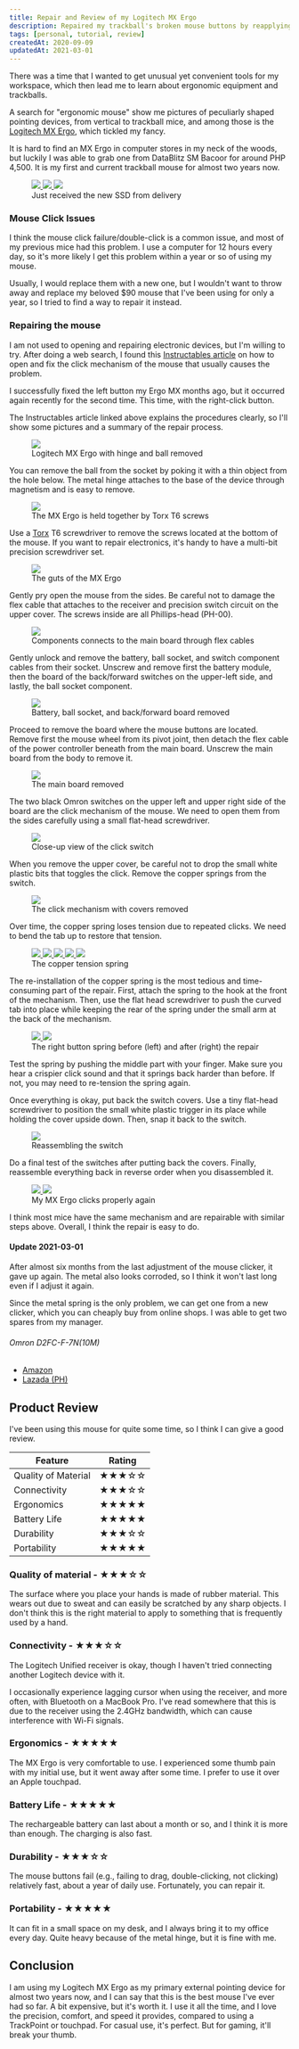 ```yaml
---
title: Repair and Review of my Logitech MX Ergo
description: Repaired my trackball's broken mouse buttons by reapplying the spring tensions, and also wrote a review of the product.
tags: [personal, tutorial, review]
createdAt: 2020-09-09
updatedAt: 2021-03-01
---
```


There was a time that I wanted to get unusual yet convenient tools for my workspace, which then lead me to learn about ergonomic equipment and trackballs.

A search for "ergonomic mouse" show me pictures of peculiarly shaped pointing devices, from vertical to trackball mice, and among those is the [Logitech MX Ergo](https://www.logitech.com/en-us/product/mx-ergo-wireless-trackball-mouse), which tickled my fancy.

It is hard to find an MX Ergo in computer stores in my neck of the woods, but luckily I was able to grab one from DataBlitz SM Bacoor for around PHP 4,500. It is my first and current trackball mouse for almost two years now.

<figure>
  <a href="/media/repairing-my-logitech-mx-ergo-01.jpg" target="_blank">
    <img class="sm" src="/media/repairing-my-logitech-mx-ergo-01.jpg" />
  </a>
  <a href="/media/repairing-my-logitech-mx-ergo-02.jpg" target="_blank">
    <img class="sm" src="/media/repairing-my-logitech-mx-ergo-02.jpg" />
  </a>
  <a href="/media/repairing-my-logitech-mx-ergo-03.jpg" target="_blank">
    <img class="sm" src="/media/repairing-my-logitech-mx-ergo-03.jpg" />
  </a>
  <figcaption>Just received the new SSD from delivery</figcaption>
</figure>

### Mouse Click Issues

I think the mouse click failure/double-click is a common issue, and most of my previous mice had this problem. I use a computer for 12 hours every day, so it's more likely I get this problem within a year or so of using my mouse.

Usually, I would replace them with a new one, but I wouldn't want to throw away and replace my beloved $90 mouse that I've been using for only a year, so I tried to find a way to repair it instead.

### Repairing the mouse

I am not used to opening and repairing electronic devices, but I'm willing to try. After doing a web search, I found this [Instructables article](https://www.instructables.com/id/Repair-mouse-with-double-click-problem/) on how to open and fix the click mechanism of the mouse that usually causes the problem.

I successfully fixed the left button my Ergo MX months ago, but it occurred again recently for the second time. This time, with the right-click button.

The Instructables article linked above explains the procedures clearly, so I'll show some pictures and a summary of the repair process.

<figure>
  <a href="/media/repairing-my-logitech-mx-ergo-04.jpg" target="_blank">
    <img src="/media/repairing-my-logitech-mx-ergo-04.jpg" />
  </a>
  <figcaption>Logitech MX Ergo with hinge and ball removed</figcaption>
</figure>

You can remove the ball from the socket by poking it with a thin object from the hole below. The metal hinge attaches to the base of the device through magnetism and is easy to remove.

<figure>
  <a href="/media/repairing-my-logitech-mx-ergo-05.jpg" target="_blank">
    <img src="/media/repairing-my-logitech-mx-ergo-05.jpg" />
  </a>
  <figcaption>The MX Ergo is held together by Torx T6 screws</figcaption>
</figure>

Use a [Torx](https://en.wikipedia.org/wiki/Torx) T6 screwdriver to remove the screws located at the bottom of the mouse. If you want to repair electronics, it's handy to have a multi-bit precision screwdriver set.

<figure>
  <a href="/media/repairing-my-logitech-mx-ergo-06.jpg" target="_blank">
    <img src="/media/repairing-my-logitech-mx-ergo-06.jpg" />
  </a>
  <figcaption>The guts of the MX Ergo</figcaption>
</figure>

Gently pry open the mouse from the sides. Be careful not to damage the flex cable that attaches to the receiver and precision switch circuit on the upper cover. The screws inside are all Phillips-head (PH-00).

<figure>
  <a href="/media/repairing-my-logitech-mx-ergo-07.jpg" target="_blank">
    <img src="/media/repairing-my-logitech-mx-ergo-07.jpg" />
  </a>
  <figcaption>Components connects to the main board through flex cables</figcaption>
</figure>

Gently unlock and remove the battery, ball socket, and switch component cables from their socket. Unscrew and remove first the battery module, then the board of the back/forward switches on the upper-left side, and lastly, the ball socket component.

<figure>
  <a href="/media/repairing-my-logitech-mx-ergo-08.jpg" target="_blank">
    <img src="/media/repairing-my-logitech-mx-ergo-08.jpg" />
  </a>
  <figcaption>Battery, ball socket, and back/forward board removed</figcaption>
</figure>

Proceed to remove the board where the mouse buttons are located. Remove first the mouse wheel from its pivot joint, then detach the flex cable of the power controller beneath from the main board. Unscrew the main board from the body to remove it.

<figure>
  <a href="/media/repairing-my-logitech-mx-ergo-09.jpg" target="_blank">
    <img src="/media/repairing-my-logitech-mx-ergo-09.jpg" />
  </a>
  <figcaption>The main board removed</figcaption>
</figure>

The two black Omron switches on the upper left and upper right side of the board are the click mechanism of the mouse. We need to open them from the sides carefully using a small flat-head screwdriver. 

<figure>
  <a href="/media/repairing-my-logitech-mx-ergo-10.jpg" target="_blank">
    <img src="/media/repairing-my-logitech-mx-ergo-10.jpg" />
  </a>
  <figcaption>Close-up view of the click switch</figcaption>
</figure>

When you remove the upper cover, be careful not to drop the small white plastic bits that toggles the click. Remove the copper springs from the switch.

<figure>
  <a href="/media/repairing-my-logitech-mx-ergo-11.jpg" target="_blank">
    <img src="/media/repairing-my-logitech-mx-ergo-11.jpg" />
  </a>
  <figcaption>The click mechanism with covers removed</figcaption>
</figure>

Over time, the copper spring loses tension due to repeated clicks. We need to bend the tab up to restore that tension.

<figure>
  <a href="/media/repairing-my-logitech-mx-ergo-12.jpg" target="_blank">
    <img class="sm" src="/media/repairing-my-logitech-mx-ergo-12.jpg" />
  </a>
  <a href="/media/repairing-my-logitech-mx-ergo-14.jpg" target="_blank">
    <img class="sm" src="/media/repairing-my-logitech-mx-ergo-14.jpg" />
  </a>
  <a href="/media/repairing-my-logitech-mx-ergo-13.jpg" target="_blank">
    <img class="sm" src="/media/repairing-my-logitech-mx-ergo-13.jpg" />
  </a>
  <a href="/media/repairing-my-logitech-mx-ergo-15.jpg" target="_blank">
    <img class="sm" src="/media/repairing-my-logitech-mx-ergo-15.jpg" />
  </a>
  <a href="/media/repairing-my-logitech-mx-ergo-16.jpg" target="_blank">
    <img class="sm" src="/media/repairing-my-logitech-mx-ergo-16.jpg" />
  </a>
  <figcaption>The copper tension spring</figcaption>
</figure>

The re-installation of the copper spring is the most tedious and time-consuming part of the repair. First, attach the spring to the hook at the front of the mechanism. Then, use the flat head screwdriver to push the curved tab into place while keeping the rear of the spring under the small arm at the back of the mechanism.

<figure>
  <a href="/media/repairing-my-logitech-mx-ergo-17.jpg" target="_blank">
    <img class="sm" src="/media/repairing-my-logitech-mx-ergo-17.jpg" />
  </a>
  <a href="/media/repairing-my-logitech-mx-ergo-18.jpg" target="_blank">
    <img class="sm" src="/media/repairing-my-logitech-mx-ergo-18.jpg" />
  </a>
  <figcaption>The right button spring before (left) and after (right) the repair</figcaption>
</figure>

Test the spring by pushing the middle part with your finger. Make sure you hear a crispier click sound and that it springs back harder than before. If not, you may need to re-tension the spring again.

Once everything is okay, put back the switch covers. Use a tiny flat-head screwdriver to position the small white plastic trigger in its place while holding the cover upside down. Then, snap it back to the switch.

<figure>
  <a href="/media/repairing-my-logitech-mx-ergo-19.jpg" target="_blank">
    <img src="/media/repairing-my-logitech-mx-ergo-19.jpg" />
  </a>
  <figcaption>Reassembling the switch</figcaption>
</figure>

Do a final test of the switches after putting back the covers. Finally, reassemble everything back in reverse order when you disassembled it.

<figure>
  <a href="/media/repairing-my-logitech-mx-ergo-20.jpg" target="_blank">
    <img class="sm" src="/media/repairing-my-logitech-mx-ergo-20.jpg" />
  </a>
  <a href="/media/repairing-my-logitech-mx-ergo-21.jpg" target="_blank">
    <img class="sm" src="/media/repairing-my-logitech-mx-ergo-21.jpg" />
  </a>
  <figcaption>My MX Ergo clicks properly again</figcaption>
</figure>

I think most mice have the same mechanism and are repairable with similar steps above. Overall, I think the repair is easy to do.

#### Update 2021-03-01

After almost six months from the last adjustment of the mouse clicker, it gave up again. The metal also looks corroded, so I think it won't last long even if I adjust it again.

Since the metal spring is the only problem, we can get one from a new clicker, which you can cheaply buy from online shops. I was able to get two spares from my manager.

###### Omron D2FC-F-7N(10M)

- [Amazon](https://www.amazon.com/Switch-Microswitch-Switches-Logitech-D2FC-F-7N/dp/B07KJ5WGSZ/ref=sr_1_3?dchild=1&keywords=d2fc-f-7n%2810m%29&qid=1614605704&sr=8-3)
- [Lazada (PH)](https://www.lazada.com.ph/products/5pcs-omron-mouse-micro-switch-d2fc-f-7n-10m-for-logitech-microsoft-button-i1621358171-s6954098515.html?spm=a2o4l.searchlist.list.55.661040a6RZRMkB&search=1)

## Product Review

I've been using this mouse for quite some time, so I think I can give a good review.

| Feature             | Rating |
|---------------------|--------|
| Quality of Material | ★★★☆☆  |
| Connectivity        | ★★★☆☆  |
| Ergonomics          | ★★★★★  |
| Battery Life        | ★★★★★  |
| Durability          | ★★★☆☆  |
| Portability         | ★★★★★  |

### Quality of material - ★★★☆☆

The surface where you place your hands is made of rubber material. This wears out due to sweat and can easily be scratched by any sharp objects. I don't think this is the right material to apply to something that is frequently used by a hand.

### Connectivity - ★★★☆☆

The Logitech Unified receiver is okay, though I haven't tried connecting another Logitech device with it.

I occasionally experience lagging cursor when using the receiver, and more often, with Bluetooth on a MacBook Pro. I've read somewhere that this is due to the receiver using the 2.4GHz bandwidth, which can cause interference with Wi-Fi signals.

### Ergonomics - ★★★★★

The MX Ergo is very comfortable to use. I experienced some thumb pain with my initial use, but it went away after some time. I prefer to use it over an Apple touchpad.

### Battery Life - ★★★★★

The rechargeable battery can last about a month or so, and I think it is more than enough. The charging is also fast.

### Durability - ★★★☆☆

The mouse buttons fail (e.g., failing to drag, double-clicking, not clicking) relatively fast, about a year of daily use. Fortunately, you can repair it.

### Portability - ★★★★★

It can fit in a small space on my desk, and I always bring it to my office every day. Quite heavy because of the metal hinge, but it is fine with me.

## Conclusion

I am using my Logitech MX Ergo as my primary external pointing device for almost two years now, and I can say that this is the best mouse I've ever had so far. A bit expensive, but it's worth it. I use it all the time, and I love the precision, comfort, and speed it provides, compared to using a TrackPoint or touchpad. For casual use, it's perfect. But for gaming, it'll break your thumb.
